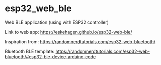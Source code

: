 # esp32_web_ble
Web BLE application (using with ESP32 controller)

Link to web app:
https://eskehagen.github.io/esp32-web-ble/

Inspiration from:
https://randomnerdtutorials.com/esp32-web-bluetooth/

Bluetooth BLE template: 
https://randomnerdtutorials.com/esp32-web-bluetooth/#esp32-ble-device-arduino-code

